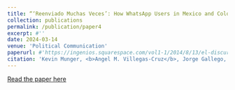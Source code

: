 ```yaml
---
title: “‘Reenviado Muchas Veces’: How WhatsApp Users in Mexico and Colombia Understand Political Information.”
collection: publications
permalink: /publication/paper4
excerpt: #''
date: 2024-03-14
venue: 'Political Communication'
paperurl: #'https://ingenios.squarespace.com/vol1-1/2014/8/13/el-discurso-de-la-iglesia-protestante-en-torno-a-la-segunda-guerra-mundial-en-la-revista-puerto-rico-evanglico-1940-1945'
citation: 'Kevin Munger, <b>Angel M. Villegas-Cruz</b>, Jorge Gallego, and Mateo Vásquez-Cortés. 2024. “‘Reenviado Muchas Veces’: How WhatsApp Users in Mexico and Colombia Understand Political Information.” <i>Political Communication</i> 1-24. doi: 10.1080/10584609.2024.2326130.'
---
```

[Read the paper here](https://www.tandfonline.com/doi/full/10.1080/10584609.2024.2326130)
